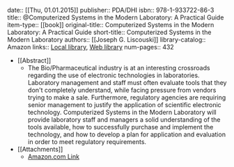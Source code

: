 date:: [[Thu, 01.01.2015]]
publisher:: PDA/DHI
isbn:: 978-1-933722-86-3
title:: @Computerized Systems in the Modern Laboratory: A Practical Guide
item-type:: [[book]]
original-title:: Computerized Systems in the Modern Laboratory: A Practical Guide
short-title:: Computerized Systems in the Modern Laboratory
authors:: [[Joseph G. Liscouski]]
library-catalog:: Amazon
links:: [Local library](zotero://select/library/items/IAE98FD7), [Web library](https://www.zotero.org/users/6520516/items/IAE98FD7)
num-pages:: 432

- [[Abstract]]
	- The Bio/Pharmaceutical industry is at an interesting crossroads regarding the use of electronic technologies in laboratories. Laboratory management and staff must often evaluate tools that they don't completely understand, while facing pressure from vendors trying to make a sale. Furthermore, regulatory agencies are requiring senior management to justify the application of scientific electronic technology. Computerized Systems in the Modern Laboratory will provide laboratory staff and managers a solid understanding of the tools available, how to successfully purchase and implement the technology, and how to develop a plan for application and evaluation in order to meet regulatory requirements.
- [[Attachments]]
	- [Amazon.com Link](https://www.amazon.com/Computerized-Systems-Modern-Laboratory-Practical/dp/B010EWO06S)